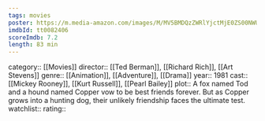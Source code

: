```yaml
---
tags: movies
poster: https://m.media-amazon.com/images/M/MV5BMDQzZWRlYjctMjE0ZS00NWU5LWE3NzktYzZiNzJiM2UxMDczXkEyXkFqcGdeQXVyNjUwNzk3NDc@._V1_SX300.jpg
imdbId: tt0082406
scoreImdb: 7.2
length: 83 min
---
```


category:: [[Movies]]
director:: [[Ted Berman]], [[Richard Rich]], [[Art Stevens]]
genre:: [[Animation]], [[Adventure]], [[Drama]]
year:: 1981
cast:: [[Mickey Rooney]], [[Kurt Russell]], [[Pearl Bailey]]
plot:: A fox named Tod and a hound named Copper vow to be best friends forever. But as Copper grows into a hunting dog, their unlikely friendship faces the ultimate test.
watchlist::
rating::
